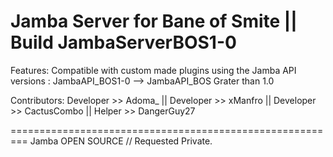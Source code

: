 Jamba Server for Bane of Smite || Build JambaServerBOS1-0
=========================================================

Features:
Compatible with custom made plugins using the Jamba API versions : JambaAPI_BOS1-0 --> JambaAPI_BOS Grater than 1.0

Contributors:
Developer >> Adoma_ ||
Developer >> xManfro ||
Developer >> CactusCombo ||
Helper >> DangerGuy27 

=========================================================
Jamba OPEN SOURCE //
Requested Private.

